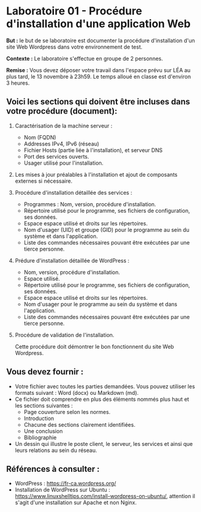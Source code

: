 # Laboratoire 01 - Procédure d'installation d'une application Web



**But :** le but de se laboratoire est documenter la procédure d'installation d'un site Web Wordpress dans votre environnement de test.



**Contexte :** Le laboratoire s'effectue en groupe de 2 personnes.


**Remise :** Vous devez déposer votre travail dans l'espace prévu sur LÉA au plus tard, le 13 novembre à 23h59.
Le temps alloué en classe est d'environ 3 heures.


## Voici les sections qui doivent être incluses dans votre procédure (document):



1. Caractérisation de la machine serveur :
   
   - Nom (FQDN)
   - Addresses IPv4, IPv6 (réseau)
   - Fichier Hosts (partie liée à l'installation), et serveur DNS
   - Port des services ouverts.
   - Usager utilisé pour l'installation.



2. Les mises à jour préalables à l'installation et ajout de composants externes si nécessaire.



3. Procédure d'installation détaillée des services :
   
   - Programmes : Nom, version, procédure d'installation.
   - Répertoire utilisé pour le programme, ses fichiers de configuration, ses données.
   - Espace espace utilisé et droits sur les répertoires.
   - Nom d'usager (UID) et groupe (GID) pour le programme au sein du système et dans l'application.
   - Liste des commandes nécessaires pouvant être exécutées par une tierce personne.



4. Prédure d'installation détaillée de WordPress :
   
   - Nom, version, procédure d'installation.
   - Espace utilisé.
   - Répertoire utilisé pour le programme, ses fichiers de configuration, ses données.
   - Espace espace utilisé et droits sur les répertoires.
   - Nom d'usager pour le programme au sein du système et dans l'application.
   - Liste des commandes nécessaires pouvant être exécutées par une tierce personne.



5. Procédure de validation de l'installation.



   Cette procédure doit démontrer le bon fonctionnent du site Web Wordpress.



## Vous devez fournir :



- Votre fichier avec toutes les parties demandées. Vous pouvez utiliser les formats suivant : Word (docx) ou Markdown (md).
- Ce fichier doit comprendre en plus des éléments nommés plus haut et les sections suivantes :
    - Page couverture selon les normes.
    - Introduction
    - Chacune des sections clairement identifiées.
    - Une conclusion
    - Bibliographie
- Un dessin qui illustre le poste client, le serveur, les services et ainsi que leurs relations au sein du réseau.



## Références à consulter :

- WordPress : https://fr-ca.wordpress.org/
- Installation de WordPress sur Ubuntu : https://www.linuxshelltips.com/install-wordpress-on-ubuntu/, attention il s'agit d'une installation sur Apache et non Nginx.
